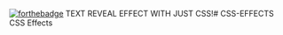 [![forthebadge](https://forthebadge.com/images/badges/built-with-swag.svg)](https://forthebadge.com)
TEXT REVEAL EFFECT WITH JUST CSS!# CSS-EFFECTS
CSS Effects

